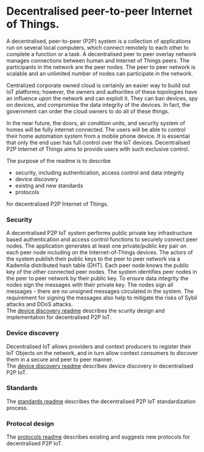 ﻿# Decentralised peer-to-peer Internet of Things.

A decentralised, peer-to-peer (P2P) system is a collection of applications run on several local computers, which connect remotely to each other to complete a function or a task. A decentralised peer to peer overlay network manages connections between human and Internet of Things peers. The participants in the network are the peer nodes. The peer to peer network is scalable and an unlimited number of nodes can participate in the network.

Centralized corporate owned cloud is certainly an easier way to build out IoT platforms; however, the owners and authorities of these topologies have an influence upon the network and can exploit it. They can ban devices, spy on devices, and compromise the data integrity of the devices. In fact, the government can order the cloud owners to do all of these things.

In the near future, the doors, air condition units, and security system of homes will be fully internet connected. The users will be able to control their home automation system from a mobile phone device. It is essential that only the end user has full control over the IoT devices. Decentralised P2P Internet of Things aims to provide users with such exclusive control.

The purpose of the readme is to describe 
* security, including authentication, access control and data integrity
* device discovery
* existng and new standards 
* protocols

for decentralised P2P Internet of Things.

### Security
A decentralised P2P IoT system performs public private key infrastructure based authentication and access control functions to securely connect peer nodes. The application generates at least one private/public key pair on each peer node including on the Internet-of-Things devices. The actors of the system publish their public keys to the peer to peer network via a Kademlia distributed hash table (DHT). Each peer node knows the public key of the other connected peer nodes. The system identifies peer nodes in the peer to peer network by their public key. To ensure data integrity the nodes sign the messages with their private key. The nodes sign all messages - there are no unsigned messages circulated in the system. The requirement for signing the messages also help to mitigate the risks of Sybil attacks and DDoS attacks.   
The [device discovery readme](items/security.md) describes the scurity design and implementation for decentralised P2P IoT.


### Device discovery
Decentralised IoT allows providers and context producers to register their IoT Objects on the network, and in turn allow context consumers to discover them in a secure and peer to peer manner.     
The [device discovery readme](items/device_discovery.md) describes device discovery in decentralised P2P IoT.

### Standards 
The [standards readme](items/standards.md) describes the decentralised P2P IoT standardization process.


### Protocol design
The [protocols readme](items/protocol.md) describes existing and suggests new protocols for decentralised P2P IoT.
